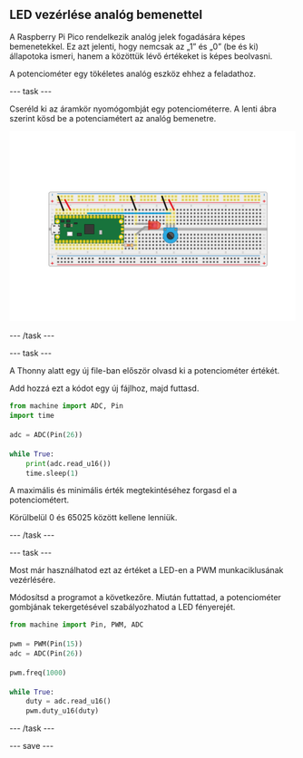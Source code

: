 ## LED vezérlése analóg bemenettel

A Raspberry Pi Pico rendelkezik analóg jelek fogadására képes bemenetekkel. Ez azt jelenti, hogy nemcsak az „1” és „0” (be és ki) állapotoka ismeri, hanem a közöttük lévő értékeket is képes beolvasni.

A potenciométer egy tökéletes analóg eszköz ehhez a feladathoz.

\--- task ---

Cseréld ki az áramkör nyomógombját egy potenciométerre. A lenti ábra szerint kösd be a potenciamétert az analóg bemenetre.

![Potenciométer LED-el csatlakoztatva a Pico panelen](images/pot_and_LED.png)

\--- /task ---

\--- task ---

A Thonny alatt egy új file-ban először olvasd ki a potenciométer értékét.

Add hozzá ezt a kódot egy új fájlhoz, majd futtasd.

```python
from machine import ADC, Pin
import time

adc = ADC(Pin(26))

while True:
    print(adc.read_u16())
    time.sleep(1)
```

A maximális és minimális érték megtekintéséhez forgasd el a potenciométert.

Körülbelül 0 és 65025 között kellene lenniük.

\--- /task ---

\--- task ---

Most már használhatod ezt az értéket a LED-en a PWM munkaciklusának vezérlésére.

Módosítsd a programot a következőre. Miután futtattad, a potenciométer gombjának tekergetésével szabályozhatod a LED fényerejét.

```python
from machine import Pin, PWM, ADC

pwm = PWM(Pin(15))
adc = ADC(Pin(26))

pwm.freq(1000)

while True:
	duty = adc.read_u16()
	pwm.duty_u16(duty)
```

\--- /task ---

\--- save ---
